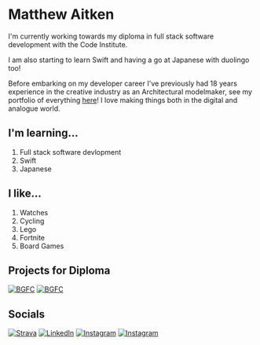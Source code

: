 # Matthew Aitken

I'm currently working towards my diploma in full stack software development with the Code Institute.

I am also starting to learn Swift and having a go at Japanese with duolingo too!

Before embarking on my developer career I've previously had 18 years experience in the creative industry as an Architectural modelmaker, see my portfolio of everything [here](https://apeskinian.github.io/)! I love making things both in the digital and analogue world.

## I'm learning...
1. Full stack software devlopment
3. Swift
4. Japanese

## I like...
1. Watches
2. Cycling
3. Lego
4. Fortnite
5. Board Games

## Projects for Diploma
[![BGFC](https://img.shields.io/badge/BGFC-3c4d67?&style=for-the-badge&logoColor=fff)](https://apeskinian.github.io/p1_bgfc/)
[![BGFC](https://img.shields.io/badge/Dragons%20are%20Cool-885239?&style=for-the-badge&logoColor=fff)](https://apeskinian.github.io/p2_dac/)

## Socials

[![Strava](https://img.shields.io/badge/Strava-FC4C02?&style=for-the-badge&logo=strava&logoColor=fff)](https://www.strava.com/athletes/138497633)
[![LinkedIn](https://img.shields.io/badge/LinkedIn-0A66C2?&style=for-the-badge&logo=linkedin&logoColor=fff)](https://www.linkedin.com/in/apeskinian/)
[![Instagram](https://img.shields.io/badge/Instagram-E4405F?&style=for-the-badge&logo=instagram&logoColor=fff)](https://www.instagram.com/apeskinian/)
[![Instagram](https://img.shields.io/badge/Duolingo-58CC02?&style=for-the-badge&logo=duolingo&logoColor=fff)](https://www.duolingo.com/profile/apeskinian)





